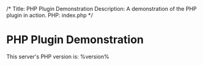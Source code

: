 /*
Title: PHP Plugin Demonstration
Description: A demonstration of the PHP plugin in action.
PHP: index.php
*/

PHP Plugin Demonstration
========================

This server's PHP version is: %version%
